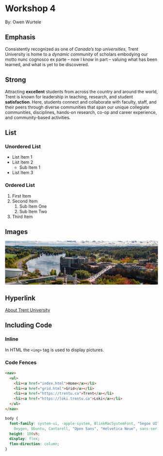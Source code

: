 # Workshop 4

By: Owen Wurtele

## Emphasis

Consistently recognized as one of *Canada’s top universities*, Trent University is home to a _dynamic community_ of scholars embodying our motto nunc cognosco ex parte – now I know in part – valuing what has been learned, and what is yet to be discovered.

## Strong

Attracting **excellent** students from across the country and around the world, Trent is known for leadership in teaching, research, and student __satisfaction__. Here, students connect and collaborate with faculty, staff, and their peers through diverse communities that span our unique collegiate communities, disciplines, hands-on research, co-op and career experience, and community-based activities.

## List

### Unordered List

- List Item 1
- List Item 2
  - Sub Item 1
- List Item 3

### Ordered List

1. First Item
2. Second Item
    1. Sub Item One
    2. Sub Item Two
3. Third Item

## Images

![Shot from over the Trent Campus with the Ottanbee River flowing under the Faryon Bridge](./img/trent-overhead.jpg)

## Hyperlink

[About Trent University](https://www.trentu.ca/about/)

## Including Code

### Inline

In HTML the `<img>` tag is used to display pictures.

### Code Fences

```html
<nav>
  <ul>
    <li><a href="index.html">Home</a></li>
    <li><a href="grid.html">Grid</a></li>
    <li><a href="https://trentu.ca">Trent</a></li>
    <li><a href="https://loki.trentu.ca">Loki</a></li>
  </ul>
</nav>
```

```css
body {
  font-family: system-ui, -apple-system, BlinkMacSystemFont, "Segoe UI", Roboto,
    Oxygen, Ubuntu, Cantarell, "Open Sans", "Helvetica Neue", sans-serif;
  height: 100vh;
  display: flex;
  flex-direction: column;
}
```
